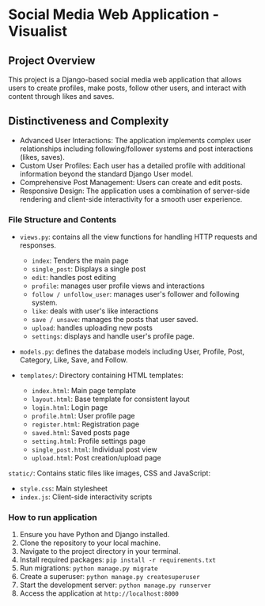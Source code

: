 # Social Media Web Application - Visualist

## Project Overview
This project is a Django-based social media web application that allows users to create profiles, make posts, follow other users, and interact with content through likes and saves.

## Distinctiveness and Complexity
- Advanced User Interactions: The application implements complex user relationships including following/follower systems and post interactions (likes, saves).
- Custom User Profiles: Each user has a detailed profile with additional information beyond the standard Django User model.
- Comprehensive Post Management: Users can create and edit posts.
- Responsive Design: The application uses a combination of server-side rendering and client-side interactivity for a smooth user experience.

### File Structure and Contents
- ```views.py```: contains all the view functions for handling HTTP requests and responses.
  - ```index```: Tenders the main page
  - ```single_post```: Displays a single post
  - ```edit```: handles post editing
  - ```profile```: manages user profile views and interactions
  - ```follow / unfollow_user```: manages user's follower and following system.
  - ```like```: deals with user's like interactions
  - ```save / unsave```: manages the posts that user saved.
  - ```upload```: handles uploading new posts
  - ```settings```: displays and handle user's profile page.

- ```models.py```: defines the database models including User, Profile, Post, Category, Like, Save, and Follow.

- ```templates/```: Directory containing HTML templates:
  * ```index.html```: Main page template
  * ```layout.html```: Base template for consistent layout
  * ```login.html```: Login page
  * ```profile.html```: User profile page
  * ```register.html```: Registration page
  * ```saved.html```: Saved posts page
  * ```setting.html```: Profile settings page
  * ```single_post.html```: Individual post view
  * ```upload.html```: Post creation/upload page


```static/```: Contains static files like images, CSS and JavaScript:
  - ```style.css```: Main stylesheet
  - ```index.js```: Client-side interactivity scripts


### How to run application
1. Ensure you have Python and Django installed.
2. Clone the repository to your local machine.
3. Navigate to the project directory in your terminal.
4. Install required packages: ```pip install -r requirements.txt```
5. Run migrations: ```python manage.py migrate```
6. Create a superuser: ```python manage.py createsuperuser```
7. Start the development server: ```python manage.py runserver```
8. Access the application at ```http://localhost:8000```